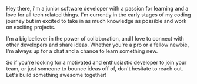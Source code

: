 Hey there, i'm a junior software developer with a passion for learning and a love for all tech related things. I'm currently in the early stages of my coding journey but im excited to take in as much knowledge as possible and work on exciting projects.

I'm a big believer in the power of collaboration, and I love to connect with other developers and share ideas. Whether you're a  pro or a fellow newbie, I'm always up for a chat and a chance to learn something new.

So if you're looking for a motivated and enthusiastic developer to join your team, or just someone to bounce ideas off of, don't hesitate to reach out. Let's build something awesome together!

<!---
Yves-AB/Yves-AB is a ✨ special ✨ repository because its `README.md` (this file) appears on your GitHub profile.
You can click the Preview link to take a look at your changes.
--->
